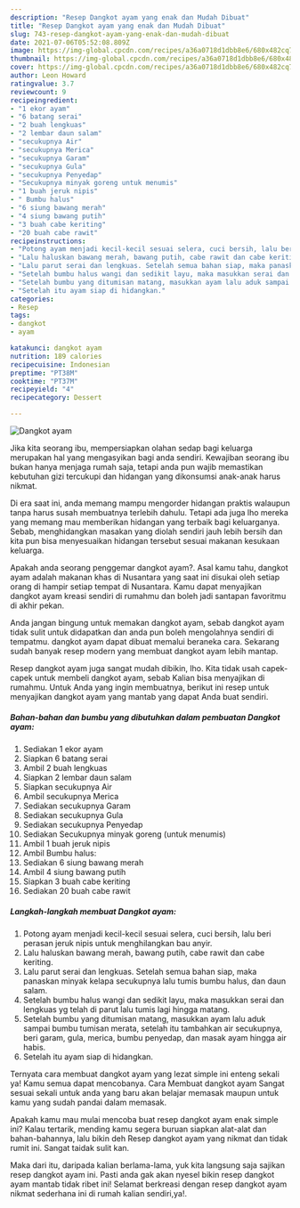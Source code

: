 ```yaml
---
description: "Resep Dangkot ayam yang enak dan Mudah Dibuat"
title: "Resep Dangkot ayam yang enak dan Mudah Dibuat"
slug: 743-resep-dangkot-ayam-yang-enak-dan-mudah-dibuat
date: 2021-07-06T05:52:08.809Z
image: https://img-global.cpcdn.com/recipes/a36a0718d1dbb8e6/680x482cq70/dangkot-ayam-foto-resep-utama.jpg
thumbnail: https://img-global.cpcdn.com/recipes/a36a0718d1dbb8e6/680x482cq70/dangkot-ayam-foto-resep-utama.jpg
cover: https://img-global.cpcdn.com/recipes/a36a0718d1dbb8e6/680x482cq70/dangkot-ayam-foto-resep-utama.jpg
author: Leon Howard
ratingvalue: 3.7
reviewcount: 9
recipeingredient:
- "1 ekor ayam"
- "6 batang serai"
- "2 buah lengkuas"
- "2 lembar daun salam"
- "secukupnya Air"
- "secukupnya Merica"
- "secukupnya Garam"
- "secukupnya Gula"
- "secukupnya Penyedap"
- "Secukupnya minyak goreng untuk menumis"
- "1 buah jeruk nipis"
- " Bumbu halus"
- "6 siung bawang merah"
- "4 siung bawang putih"
- "3 buah cabe keriting"
- "20 buah cabe rawit"
recipeinstructions:
- "Potong ayam menjadi kecil-kecil sesuai selera, cuci bersih, lalu beri perasan jeruk nipis untuk menghilangkan bau anyir."
- "Lalu haluskan bawang merah, bawang putih, cabe rawit dan cabe keriting."
- "Lalu parut serai dan lengkuas. Setelah semua bahan siap, maka panaskan minyak kelapa secukupnya lalu tumis bumbu halus, dan daun salam."
- "Setelah bumbu halus wangi dan sedikit layu, maka masukkan serai dan lengkuas yg telah di parut lalu tumis lagi hingga matang."
- "Setelah bumbu yang ditumisan matang, masukkan ayam lalu aduk sampai bumbu tumisan merata, setelah itu tambahkan air secukupnya, beri garam, gula, merica, bumbu penyedap, dan masak ayam hingga air habis."
- "Setelah itu ayam siap di hidangkan."
categories:
- Resep
tags:
- dangkot
- ayam

katakunci: dangkot ayam 
nutrition: 189 calories
recipecuisine: Indonesian
preptime: "PT38M"
cooktime: "PT37M"
recipeyield: "4"
recipecategory: Dessert

---
```



![Dangkot ayam](https://img-global.cpcdn.com/recipes/a36a0718d1dbb8e6/680x482cq70/dangkot-ayam-foto-resep-utama.jpg)

Jika kita seorang ibu, mempersiapkan olahan sedap bagi keluarga merupakan hal yang mengasyikan bagi anda sendiri. Kewajiban seorang ibu bukan hanya menjaga rumah saja, tetapi anda pun wajib memastikan kebutuhan gizi tercukupi dan hidangan yang dikonsumsi anak-anak harus nikmat.

Di era  saat ini, anda memang mampu mengorder hidangan praktis walaupun tanpa harus susah membuatnya terlebih dahulu. Tetapi ada juga lho mereka yang memang mau memberikan hidangan yang terbaik bagi keluarganya. Sebab, menghidangkan masakan yang diolah sendiri jauh lebih bersih dan kita pun bisa menyesuaikan hidangan tersebut sesuai makanan kesukaan keluarga. 



Apakah anda seorang penggemar dangkot ayam?. Asal kamu tahu, dangkot ayam adalah makanan khas di Nusantara yang saat ini disukai oleh setiap orang di hampir setiap tempat di Nusantara. Kamu dapat menyajikan dangkot ayam kreasi sendiri di rumahmu dan boleh jadi santapan favoritmu di akhir pekan.

Anda jangan bingung untuk memakan dangkot ayam, sebab dangkot ayam tidak sulit untuk didapatkan dan anda pun boleh mengolahnya sendiri di tempatmu. dangkot ayam dapat dibuat memalui beraneka cara. Sekarang sudah banyak resep modern yang membuat dangkot ayam lebih mantap.

Resep dangkot ayam juga sangat mudah dibikin, lho. Kita tidak usah capek-capek untuk membeli dangkot ayam, sebab Kalian bisa menyajikan di rumahmu. Untuk Anda yang ingin membuatnya, berikut ini resep untuk menyajikan dangkot ayam yang mantab yang dapat Anda buat sendiri.

<!--inarticleads1-->

##### Bahan-bahan dan bumbu yang dibutuhkan dalam pembuatan Dangkot ayam:

1. Sediakan 1 ekor ayam
1. Siapkan 6 batang serai
1. Ambil 2 buah lengkuas
1. Siapkan 2 lembar daun salam
1. Siapkan secukupnya Air
1. Ambil secukupnya Merica
1. Sediakan secukupnya Garam
1. Sediakan secukupnya Gula
1. Sediakan secukupnya Penyedap
1. Sediakan Secukupnya minyak goreng (untuk menumis)
1. Ambil 1 buah jeruk nipis
1. Ambil  Bumbu halus:
1. Sediakan 6 siung bawang merah
1. Ambil 4 siung bawang putih
1. Siapkan 3 buah cabe keriting
1. Sediakan 20 buah cabe rawit




<!--inarticleads2-->

##### Langkah-langkah membuat Dangkot ayam:

1. Potong ayam menjadi kecil-kecil sesuai selera, cuci bersih, lalu beri perasan jeruk nipis untuk menghilangkan bau anyir.
1. Lalu haluskan bawang merah, bawang putih, cabe rawit dan cabe keriting.
1. Lalu parut serai dan lengkuas. Setelah semua bahan siap, maka panaskan minyak kelapa secukupnya lalu tumis bumbu halus, dan daun salam.
1. Setelah bumbu halus wangi dan sedikit layu, maka masukkan serai dan lengkuas yg telah di parut lalu tumis lagi hingga matang.
1. Setelah bumbu yang ditumisan matang, masukkan ayam lalu aduk sampai bumbu tumisan merata, setelah itu tambahkan air secukupnya, beri garam, gula, merica, bumbu penyedap, dan masak ayam hingga air habis.
1. Setelah itu ayam siap di hidangkan.




Ternyata cara membuat dangkot ayam yang lezat simple ini enteng sekali ya! Kamu semua dapat mencobanya. Cara Membuat dangkot ayam Sangat sesuai sekali untuk anda yang baru akan belajar memasak maupun untuk kamu yang sudah pandai dalam memasak.

Apakah kamu mau mulai mencoba buat resep dangkot ayam enak simple ini? Kalau tertarik, mending kamu segera buruan siapkan alat-alat dan bahan-bahannya, lalu bikin deh Resep dangkot ayam yang nikmat dan tidak rumit ini. Sangat taidak sulit kan. 

Maka dari itu, daripada kalian berlama-lama, yuk kita langsung saja sajikan resep dangkot ayam ini. Pasti anda gak akan nyesel bikin resep dangkot ayam mantab tidak ribet ini! Selamat berkreasi dengan resep dangkot ayam nikmat sederhana ini di rumah kalian sendiri,ya!.

